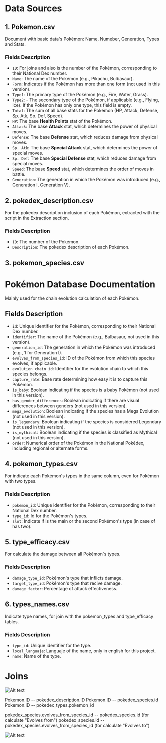 # Data Sources

## 1. Pokemon.csv

Document with basic data's Pokémon: Name, Numeber, Generation, Types and Stats.

### Fields Description

- `ID`: For joins and also is the number of the Pokémon, corresponding to their National Dex number.
- `Name`: The name of the Pokémon (e.g., Pikachu, Bulbasaur).
- `Form`: Indicates if the Pokémon has more than one form (not used in this version).
- `Type1`: The primary type of the Pokémon (e.g., Fire, Water, Grass).
- `Type2`: - The secondary type of the Pokémon, if applicable (e.g., Flying, Ice). If the Pokémon has only one type, this field is empty.
- `Total`: The sum of all base stats for the Pokémon (HP, Attack, Defense, Sp. Atk, Sp. Def, Speed).
- `HP`: The base **Health Points** stat of the Pokémon.
- `Attack`: The base **Attack** stat, which determines the power of physical moves.
- `Defense`: The base **Defense** stat, which reduces damage from physical moves.
- `Sp. Atk`: The base **Special Attack** stat, which determines the power of special moves.
- `Sp. Def`: The base **Special Defense** stat, which reduces damage from special moves.
- `Speed`: The base **Speed** stat, which determines the order of moves in battle.
- `Generation`: The generation in which the Pokémon was introduced (e.g., Generation I, Generation V).

## 2. pokedex_description.csv

For the pokedex description inclusion of each Pokémon, extracted with the script in the Extraction section.

### Fields Description

- `ID`: The number of the Pokémon.
- `Description`: The pokedex description of each Pokémon.

## 3. pokemon_species.csv

# Pokémon Database Documentation

Mainly used for the chain evolution calculation of each Pokémon.

## Fields Description

- `id`: Unique identifier for the Pokémon, corresponding to their National Dex number.
- `identifier`: The name of the Pokémon (e.g., Bulbasaur, not used in this version).
- `generation_id`: The generation in which the Pokémon was introduced (e.g., 1 for Generation I).
- `evolves_from_species_id`: ID of the Pokémon from which this species evolves, if applicable.
- `evolution_chain_id`: Identifier for the evolution chain to which this species belongs.
- `capture_rate`: Base rate determining how easy it is to capture this Pokémon.
- `is_baby`: Boolean indicating if the species is a baby Pokémon (not used in this version).
- `has_gender_differences`: Boolean indicating if there are visual differences between genders (not used in this version).
- `mega_evolution`: Boolean indicating if the species has a Mega Evolution (not used in this version).
- `is_legendary`: Boolean indicating if the species is considered Legendary (not used in this version).
- `is_mythical`: Boolean indicating if the species is classified as Mythical (not used in this version).
- `order`: Numerical order of the Pokémon in the National Pokédex, including regional or alternate forms.

## 4. pokemon_types.csv

For indicate each Pokémon's types in the same column, even for Pokémon with two types.

### Fields Description

- `pokemon_id`: Unique identifier for the Pokémon, corresponding to their National Dex number.
- `type_id`: Id for the Pokémon's types.
- `slot`: Indicate if is the main or the second Pokémon's type (in case of has two).

## 5. type_efficacy.csv

For calculate the damage between all Pokémon´s types.

### Fields Description

- `damage_type_id`: Pokémon's type that inflicts damage.
- `target_type_id`: Pokémon's type that recive damage.
- `damage_factor`: Percentage of attack effectiveness.

## 6. types_names.csv

Indicate type names, for join with the pokemon_types and type_efficacy tables.

### Fields Description

- `type_id`: Unique identifier for the type.
- `local_languaje`: Languaje of the name, only in english for this project.
- `name`: Name of the type.

# Joins

![Alt text](./Schema_joins.extension)

Pokemon.ID *--* pokedex_description.ID
Pokemon.ID *--* pokedex_species.id
Pokemon.ID *--* pokedex_types.pokemon_id

pokedex_species.evolves_from_species_id *--* pokedex_species.id (for calculate "Evolves from")
pokedex_species.id *--* pokedex_species.evolves_from_species_id (for calculate "Evolves to")

![Alt text](./Schema_ev_from_to.extension)